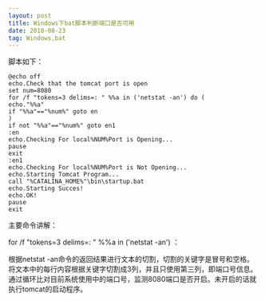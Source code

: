 ```yaml
---
layout: post
title: Windows下bat脚本判断端口是否可用
date: 2018-08-23
tag: Windows,bat
---
```

脚本如下：
```
@echo off
echo.Check that the tomcat port is open
set num=8080
for /f "tokens=3 delims=: " %%a in ('netstat -an') do (
echo."%%a"
if "%%a"=="%num%" goto en
)
if not "%%a"=="%num%" goto en1
:en
echo.Checking For local%NUM%Port is Opening...
pause
exit
:en1
echo.Checking For local%NUM%Port is Not Opening...
echo.Starting Tomcat Program...
call "%CATALINA_HOME%"\bin\startup.bat
echo.Starting Succes!
echo.OK!
pause
exit
```

主要命令讲解：

for /f "tokens=3 delims=: " %%a in ('netstat -an')  ： 

根据netstat -an命令的返回结果进行文本的切割，切割的关键字是冒号和空格。将文本中的每行内容根据关键字切割成3列，并且只使用第三列，即端口号信息。通过循环比对目前系统使用中的端口号，监测8080端口是否开启。未开启的话就执行tomcat的启动程序。